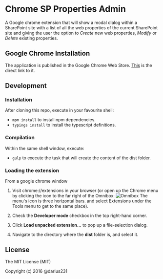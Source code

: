 # Chrome SP Properties Admin
A Google chrome extension that will show a modal dialog within a SharePoint site with a list of all the web properties of the current SharePoint site and giving the user the option to *Create* new web properties, *Modify* or *Delete* existing properties.

## Google Chrome Installation

The application is published in the Google Chrome Web Store. [This](https://chrome.google.com/webstore/detail/chrome-sp-properties-admi/efhiadiopfkjpdihdmlccoffnpdblkho) is the direct link to it. 

## Development

### Installation

After cloning this repo, execute in your favourite shell:

* `mpm install` to install npm dependencies.
* `typings install` to install the typescript definitions.

### Compilation

Within the same shell window, execute:

* `gulp` to execute the task that will create the content of the dist folder.

### Loading the extension

From a google chrome window

1. Visit chrome://extensions in your browser (or open up the Chrome menu by clicking the icon to the far right of the Omnibox: ![Omnibox](https://developer.chrome.com/static/images/hotdogmenu.png) The menu's icon is three horizontal bars. and select Extensions under the Tools menu to get to the same place).

2. Check the **Developer mode** checkbox in the top right-hand corner.

3. Click **Load unpacked extension…** to pop up a file-selection dialog.

4. Navigate to the directory where the **dist** folder is, and select it.

## License

The MIT License (MIT)

Copyright (c) 2016 @darius231
